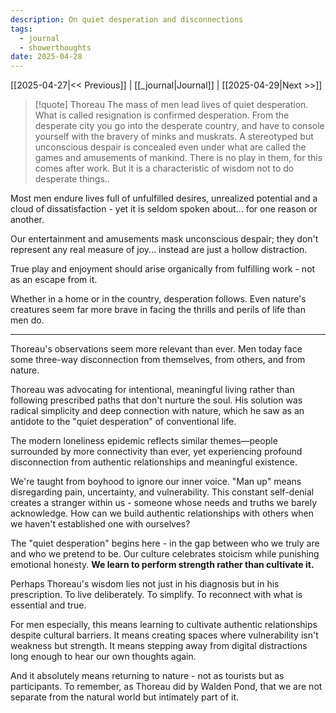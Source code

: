 ```yaml
---
description: On quiet desperation and disconnections
tags:
  - journal
  - showerthoughts
date: 2025-04-28
---
```

[[2025-04-27|<< Previous]] | [[_journal|Journal]] | [[2025-04-29|Next >>]] 

> [!quote]  Thoreau
> The mass of men lead lives of quiet desperation. What is called resignation is confirmed desperation. From the desperate city you go into the desperate country, and have to console yourself with the bravery of minks and muskrats. A stereotyped but unconscious despair is concealed even under what are called the games and amusements of mankind. There is no play in them, for this comes after work. But it is a characteristic of wisdom not to do desperate things..

Most men endure lives full of unfulfilled desires, unrealized potential and a cloud of dissatisfaction - yet it is seldom spoken about... for one reason or another.

Our entertainment and amusements mask unconscious despair; they don't represent any real measure of joy... instead are just a hollow distraction. 

True play and enjoyment should arise organically from fulfilling work - not as an escape from it.

Whether in a home or in the country, desperation follows. Even nature's creatures seem far more brave in facing the thrills and perils of life than men do.

--- 

Thoreau's observations seem more relevant than ever. Men today face some three-way disconnection from themselves, from others, and from nature.

Thoreau was advocating for intentional, meaningful living rather than following prescribed paths that don't nurture the soul. His solution was radical simplicity and deep connection with nature, which he saw as an antidote to the "quiet desperation" of conventional life.

The modern loneliness epidemic reflects similar themes—people surrounded by more connectivity than ever, yet experiencing profound disconnection from authentic relationships and meaningful existence.

We're taught from boyhood to ignore our inner voice. "Man up" means disregarding pain, uncertainty, and vulnerability. This constant self-denial creates a stranger within us - someone whose needs and truths we barely acknowledge. How can we build authentic relationships with others when we haven't established one with ourselves?

The "quiet desperation" begins here - in the gap between who we truly are and who we pretend to be. Our culture celebrates stoicism while punishing emotional honesty. **We learn to perform strength rather than cultivate it.**

Perhaps Thoreau's wisdom lies not just in his diagnosis but in his prescription. To live deliberately. To simplify. To reconnect with what is essential and true.

For men especially, this means learning to cultivate authentic relationships despite cultural barriers. It means creating spaces where vulnerability isn't weakness but strength. It means stepping away from digital distractions long enough to hear our own thoughts again.

And it absolutely means returning to nature - not as tourists but as participants. To remember, as Thoreau did by Walden Pond, that we are not separate from the natural world but intimately part of it.
